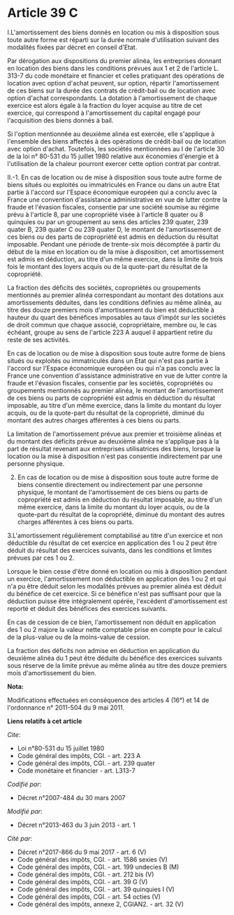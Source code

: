 # Article 39 C

I.L'amortissement des biens donnés en location ou mis à disposition sous toute autre forme est réparti sur la durée normale
d'utilisation suivant des modalités fixées par décret en conseil d'Etat. 

Par dérogation aux dispositions du premier alinéa, les entreprises donnant en location des biens dans les conditions prévues
aux 1 et 2 de l'article L. 313-7 du code monétaire et financier et celles pratiquant des opérations de location avec option
d'achat peuvent, sur option, répartir l'amortissement de ces biens sur la durée des contrats de crédit-bail ou de location
avec option d'achat correspondants. La dotation à l'amortissement de chaque exercice est alors égale à la fraction du loyer
acquise au titre de cet exercice, qui correspond à l'amortissement du capital engagé pour l'acquisition des biens donnés à
bail. 

Si l'option mentionnée au deuxième alinéa est exercée, elle s'applique à l'ensemble des biens affectés à des opérations de
crédit-bail ou de location avec option d'achat. Toutefois, les sociétés mentionnées au I de l'article 30 de la loi n° 80-531
du 15 juillet 1980 relative aux économies d'énergie et à l'utilisation de la chaleur pourront exercer cette option contrat
par contrat. 

II.-1. En cas de location ou de mise à disposition sous toute autre forme de biens situés ou exploités ou immatriculés en
France ou dans un autre Etat partie à l'accord sur l'Espace économique européen qui a conclu avec la France une convention
d'assistance administrative en vue de lutter contre la fraude et l'évasion fiscales, consentie par une société soumise au
régime prévu à l'article 8, par une copropriété visée à l'article 8 quater ou 8 quinquies ou par un groupement au sens des
articles 239 quater, 239 quater B, 239 quater C ou 239 quater D, le montant de l'amortissement de ces biens ou des parts de
copropriété est admis en déduction du résultat imposable. Pendant une période de trente-six mois décomptée à partir du début
de la mise en location ou de la mise à disposition, cet amortissement est admis en déduction, au titre d'un même exercice,
dans la limite de trois fois le montant des loyers acquis ou de la quote-part du résultat de la copropriété. 

La fraction des déficits des sociétés, copropriétés ou groupements mentionnés au premier alinéa correspondant au montant des
dotations aux amortissements déduites, dans les conditions définies au même alinéa, au titre des douze premiers mois
d'amortissement du bien est déductible à hauteur du quart des bénéfices imposables au taux d'impôt sur les sociétés de droit
commun que chaque associé, copropriétaire, membre ou, le cas échéant, groupe au sens de l'article 223 A auquel il appartient
retire du reste de ses activités. 

En cas de location ou de mise à disposition sous toute autre forme de biens situés ou exploités ou immatriculés dans un Etat
qui n'est pas partie à l'accord sur l'Espace économique européen ou qui n'a pas conclu avec la France une convention
d'assistance administrative en vue de lutter contre la fraude et l'évasion fiscales, consentie par les sociétés, copropriétés
ou groupements mentionnés au premier alinéa, le montant de l'amortissement de ces biens ou parts de copropriété est admis en
déduction du résultat imposable, au titre d'un même exercice, dans la limite du montant du loyer acquis, ou de la quote-part
du résultat de la copropriété, diminué du montant des autres charges afférentes à ces biens ou parts. 

La limitation de l'amortissement prévue aux premier et troisième alinéas et du montant des déficits prévue au deuxième alinéa
ne s'applique pas à la part de résultat revenant aux entreprises utilisatrices des biens, lorsque la location ou la mise à
disposition n'est pas consentie indirectement par une personne physique. 

2. En cas de location ou de mise à disposition sous toute autre forme de biens consentie directement ou indirectement par une
personne physique, le montant de l'amortissement de ces biens ou parts de copropriété est admis en déduction du résultat
imposable, au titre d'un même exercice, dans la limite du montant du loyer acquis, ou de la quote-part du résultat de la
copropriété, diminué du montant des autres charges afférentes à ces biens ou parts. 

3.L'amortissement régulièrement comptabilisé au titre d'un exercice et non déductible du résultat de cet exercice en
application des 1 ou 2 peut être déduit du résultat des exercices suivants, dans les conditions et limites prévues par ces 1
ou 2. 

Lorsque le bien cesse d'être donné en location ou mis à disposition pendant un exercice, l'amortissement non déductible en
application des 1 ou 2 et qui n'a pu être déduit selon les modalités prévues au premier alinéa est déduit du bénéfice de cet
exercice. Si ce bénéfice n'est pas suffisant pour que la déduction puisse être intégralement opérée, l'excédent
d'amortissement est reporté et déduit des bénéfices des exercices suivants. 

En cas de cession de ce bien, l'amortissement non déduit en application des 1 ou 2 majore la valeur nette comptable prise en
compte pour le calcul de la plus-value ou de la moins-value de cession. 

La fraction des déficits non admise en déduction en application du deuxième alinéa du 1 peut être déduite du bénéfice des
exercices suivants sous réserve de la limite prévue au même alinéa au titre des douze premiers mois d'amortissement du bien.

**Nota:**

Modifications effectuées en conséquence des articles 4 (16°) et 14 de l'ordonnance n° 2011-504 du 9 mai 2011.

**Liens relatifs à cet article**

_Cite_:

  - Loi n°80-531 du 15 juillet 1980
  - Code général des impôts, CGI. - art. 223 A
  - Code général des impôts, CGI. - art. 239 quater
  - Code monétaire et financier - art. L313-7

_Codifié par_:

  - Décret n°2007-484 du 30 mars 2007

_Modifié par_:

  - Décret n°2013-463 du 3 juin 2013 - art. 1

_Cité par_:

  - Décret n°2017-866 du 9 mai 2017 - art. 6 (V)
  - Code général des impôts, CGI. - art. 1586 sexies (V)
  - Code général des impôts, CGI. - art. 199 undecies B (M)
  - Code général des impôts, CGI. - art. 212 bis (V)
  - Code général des impôts, CGI. - art. 39 G (V)
  - Code général des impôts, CGI. - art. 39 quinquies I (V)
  - Code général des impôts, CGI. - art. 54 octies (V)
  - Code général des impôts, annexe 2, CGIAN2. - art. 32 (V)
